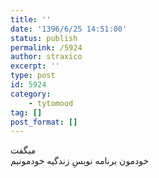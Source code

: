 ```yaml
---
title: ''
date: '1396/6/25 14:51:00'
status: publish
permalink: /5924
author: straxico
excerpt: ''
type: post
id: 5924
category:
    - tytomood
tag: []
post_format: []
---
```

میگفت  
خودمون برنامه نویسِ زندگیه خودمونیم